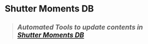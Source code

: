 # Shutter Moments DB

> ## *Automated Tools to update contents in [Shutter Moments DB](shutter-moments.notion.site)*